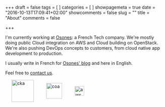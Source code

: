 +++
draft = false
tags = [
]
categories = [
]
showpagemeta = true
date = "2016-10-13T17:09:41+02:00"
showcomments = false
slug = ""
title = "About"
comments = false

+++

I'm currently working at [Osones](http://osones.com): a French Tech company. We're mostly doing public Cloud integration on AWS and Cloud building on OpenStack. We're also pushing DevOps concepts to customers, from cloud native app development to production.

I usually write in French for [Osones' blog](http://blog.osones.com) and here in English.

Feel free to [contact us](mailto:contact@osones.com).

<img src="img/certifications/cka.png" alt="cka" height="70" align="middle" hspace="20"><img src="img/certifications/coa.png" alt="coa" height="50" hspace="20" align="middle"><img src="img/certifications/aws.png" alt="aws" height="30" align="middle" hspace="20">
